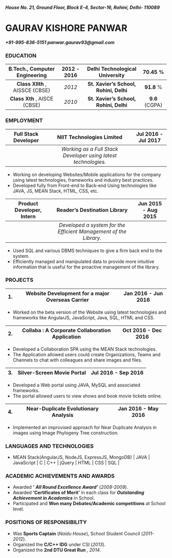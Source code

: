 **_House No. 21, Ground Floor,
Block E-4, Sector-16,
Rohini, Delhi- 110089_**

# GAURAV KISHORE PANWAR

**_+91-995-836-5151
panwar.gaurav93@gmail.com_**

### EDUCATION

| B.Tech., Computer Engineering | 2012 - 2016 | Delhi Technological University | 70.45 % |
|:-------------:|:-------------:|:-------------:|:-------------:|
| **Class XIIth** , AISSCE (CBSE)  | _2012_ | **St. Xavier’s School, Rohini, Delhi** | **91.8** % |
| **Class Xth** , AISCE (CBSE) | _2010_ | **St. Xavier’s School, Rohini, Delhi** | **9.6** (CGPA) |

### EMPLOYMENT
| Full Stack Developer | NIIT Technologies Limited | Jul 2016 - Jul 2017 |
|:-------------:|:-------------:|:-------------:|
|  | _Working as a Full Stack Developer using latest technologies._ |  |
* Working on developing Websites/Mobile applications for the company using latest technologies,
frameworks and industry best practices.
* Developed fully from Front-end to Back-end Using technologies like JAVA, JS, MEAN Stack, HTML, CSS, etc.

| Product Developer, Intern | Reader’s Destination Library | Jun 2015 - Aug 2015 |
|:-------------:|:-------------:|:-------------:|
|  | _Developed a system for the Efficient Management of the Library._ |  |
* Used SQL and various DBMS techniques to give a firm back end to the system.
* Efficiently managed and manipulated data to provide more intuitive information that is useful for the
proactive management of the library.

### PROJECTS

| 1. | Website Development for a major Overseas Carrier | Jan 2016 - Jun 2016 |
|:-------------:|:-------------:|:-------------:|
* Worked on the beta version of the Website using latest technologies and frameworks like AngularJS,
       JavaScript, Java, SQL, HTML and CSS.

| 2. | Collaba : A Corporate Collaboration Application | Oct 2016 - Dec 2016 |
|:-------------:|:-------------:|:-------------:|
* Developed a Collaboration SPA using the MEAN Stack technologies.
* The Application allowed users could create Organizations, Teams and Channels to chat with colleagues and
share images and files.

| 3. | Silver-Screen Movie Portal | Jul 2016 - Sep 2016 |
|:-------------:|:-------------:|:-------------:|
* Developed a Web portal using JAVA, MySQL and associated frameworks.
* The portal allowed users to view shows and book movie tickets online.

| 4. | Near-Duplicate Evolutionary Analysis | Jan 2016 - May 2016 |
|:-------------:|:-------------:|:-------------:|
* Implemented an improvised approach for Near Duplicate Analysis in images using Image Phylogeny Tree
construction.

### LANGUAGES AND TECHNOLOGIES
* MEAN Stack(AngularJS, NodeJS, ExpressJS, MongoDB) | JAVA | JavaScript | C | C++ | jQuery | HTML | CSS | SQL |

### ACADEMIC ACHIEVEMENTS AND AWARDS
* Awarded **‘** **_All Round Excellence Award’_** (_2008-2009_).
* Awarded **‘Certificates of Merit’** in each class for **_Outstanding Achievement in Academics_** in School.
* Participated and **Won many Debates/Academic competitions** at School level.

### POSITIONS OF RESPONSIBILITY
* Was **Sports Captain** (_Naidu House_), School Student Council (_2011-2012_).
* Organized the **C/C++ IDG** under CSI (_2013_).
* Organized the **2nd DTU Great Run** , _2014_.
